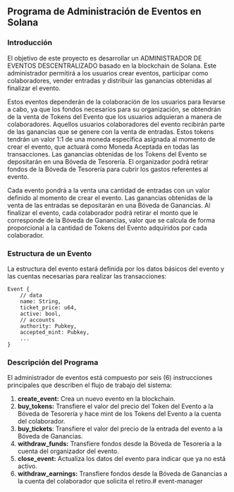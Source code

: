 ## Programa de Administración de Eventos en Solana

### Introducción

El objetivo de este proyecto es desarrollar un ADMINISTRADOR DE EVENTOS DESCENTRALIZADO basado en la blockchain de Solana. Este administrador permitirá a los usuarios crear eventos, participar como colaboradores, vender entradas y distribuir las ganancias obtenidas al finalizar el evento.

Estos eventos dependerán de la colaboración de los usuarios para llevarse a cabo, ya que los fondos necesarios para su organización, se obtendrán de la venta de Tokens del Evento que los usuarios adquieran a manera de colaboradores. Aquellos usuarios colaboradores del evento recibirán parte de las ganancias que se genere con la venta de entradas. Estos tokens tendrán un valor 1:1 de una moneda específica asignada al momento de crear el evento, que actuará como Moneda Aceptada en todas las transacciones. Las ganancias obtenidas de los Tokens del Evento se depositarán en una Bóveda de Tesorería. El organizador podrá retirar fondos de la Bóveda de Tesorería para cubrir los gastos referentes al evento.

Cada evento pondrá a la venta una cantidad de entradas con un valor definido al momento de crear el evento. Las ganancias obtenidas de la venta de las entradas se depositarán en una Bóveda de Ganancias. Al finalizar el evento, cada colaborador podrá retirar el monto que le corresponde de la Bóveda de Ganancias, valor que se calcula de forma proporcional a la cantidad de Tokens del Evento adquiridos por cada colaborador.

### Estructura de un Evento

La estructura del evento estará definida por los datos básicos del evento y las cuentas necesarias para realizar las transacciones:

```plaintext
Event {
    // data
    name: String,
    ticket_price: u64,
    active: bool,
    // accounts
    authority: Pubkey,
    accepted_mint: Pubkey,
    ...
}
```

### Descripción del Programa

El administrador de eventos está compuesto por seis (6) instrucciones principales que describen el flujo de trabajo del sistema:

1.  **create\_event:** Crea un nuevo evento en la blockchain.
2.  **buy\_tokens:** Transfiere el valor del precio del Token del Evento a la Bóveda de Tesorería y hace mint de los Tokens del Evento a la cuenta del colaborador.
3.  **buy\_tickets**: Transfiere el valor del precio de la entrada del evento a la Bóveda de Ganancias.
4.  **withdraw\_funds:** Transfiere fondos desde la Bóveda de Tesorería a la cuenta del organizador del evento.
5.  **close\_event:** Actualiza los datos del evento para indicar que ya no está activo.
6.  **withdraw\_earnings:** Transfiere fondos desde la Bóveda de Ganancias a la cuenta del colaborador que solicita el retiro.# event-manager
